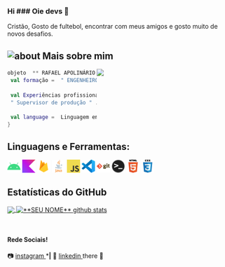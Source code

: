 ### Hi ###  Oie devs 👋

Cristão, Gosto de fultebol,  encontrar com meus amigos e gosto muito de novos desafios.

##  <img width="45" alt="about" src="https://raw.github.com/elizarov/elizarov/master/about.png"> Mais sobre mim

<img align="right" width="300" src="https://i2.wp.com/allhtaccess.info/wp-content/uploads/2018/03/programming.gif?fit=1281%2C716&ssl=1 " />

```kotlin
objeto  ** RAFAEL APOLINÁRIO ** {
 val formação =  " ENGENHEIRO MECÂNICO " ," Gestão de projetos "," estudante de Engenharia de software"," estudante FULL STACK "
 
 val Experiências profissionais =  " Estagiario Fullstack " , 
 " Supervisor de produção " .
 
 val language =  Linguagem em formação ( " JavaScript ", "React", "PHP", " HTML " , " CSS " ,)
}
```

## **Linguagens e Ferramentas:**   

<code><img height="30" src="https://raw.githubusercontent.com/github/explore/80688e429a7d4ef2fca1e82350fe8e3517d3494d/topics/android/android.png"></code>
<code><img height="30" src="https://raw.githubusercontent.com/github/explore/80688e429a7d4ef2fca1e82350fe8e3517d3494d/topics/kotlin/kotlin.png"></code>
<code><img height="30" src="https://raw.githubusercontent.com/github/explore/80688e429a7d4ef2fca1e82350fe8e3517d3494d/topics/firebase/firebase.png"></code>
<code><img height="30" src="https://raw.githubusercontent.com/github/explore/80688e429a7d4ef2fca1e82350fe8e3517d3494d/topics/java/java.png"></code>
<code><img height="30" src="https://raw.githubusercontent.com/github/explore/80688e429a7d4ef2fca1e82350fe8e3517d3494d/topics/javascript/javascript.png"></code>
<code><img height="30" src="https://raw.githubusercontent.com/github/explore/80688e429a7d4ef2fca1e82350fe8e3517d3494d/topics/visual-studio-code/visual-studio-code.png"></code>
<code><img height="30" src="https://raw.githubusercontent.com/github/explore/80688e429a7d4ef2fca1e82350fe8e3517d3494d/topics/git/git.png"></code>
<code><img height="30" src="https://raw.githubusercontent.com/github/explore/80688e429a7d4ef2fca1e82350fe8e3517d3494d/topics/terminal/terminal.png"></code>
<code><img height="30" src="https://raw.githubusercontent.com/github/explore/80688e429a7d4ef2fca1e82350fe8e3517d3494d/topics/html/html.png"></code>
<code><img height="30" src="https://raw.githubusercontent.com/github/explore/80688e429a7d4ef2fca1e82350fe8e3517d3494d/topics/css/css.png"></code>


## **Estatísticas do GitHub** 

<a href="https://github.com/Grupreet">
  <img align="center" src="https://github-readme-stats.vercel.app/api/top-langs/?username=vanessaswerts&theme=dracula&hide_langs_below=1" />
</a>

<a href="https://github.com/Grupreet">
<img align="center" src="https://github-readme-stats.vercel.app/api?username=vanessaswerts&show_icons=true&theme=dracula&line_height=27" alt=" **SEU NOME** github stats"/>
</a>


[ youtube ]: https://www.youtube.com/user/SEUYOUTUBE/
[ instagram ]: https://www.instagram.com/rafinha.apl/
[ linkedin ]: https://www.linkedin.com/in/rafael-martins-apolin%C3%A1rio/
<br>

####  Rede Sociais!

📷 [ instagram ][instagram] ***|**
👔 [ linkedin ][linkedin]
there 👋

<!--
**RafaelApolinario/RafaelApolinario** is a ✨ _special_ ✨ repository because its `README.md` (this file) appears on your GitHub profile.

Here are some ideas to get you started:

- 🔭 I’m currently working on ...
- 🌱 I’m currently learning ...
- 👯 I’m looking to collaborate on ...
- 🤔 I’m looking for help with ...
- 💬 Ask me about ...
- 📫 How to reach me: ...
- 😄 Pronouns: ...
- ⚡ Fun fact: ...
-->
